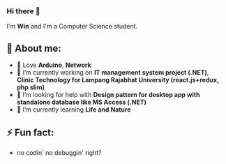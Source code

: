 ### Hi there 👋

I'm **Win** and I'm a Computer Science student.

🧑 About me:
----------
- 💚 Love **Arduino**, **Network**
- 🔭 I’m currently working on **IT management system project (.NET)**, **Clinic Technology for Lampang Rajabhat University (react.js+redux, php slim)**
- 🤔 I’m looking for help with **Design pattern for desktop app with standalone database like MS Access (.NET)**
- 🌱 I’m currently learning **Life and Nature**


⚡ Fun fact:
----------
- no codin' no debuggin' right?
<!--
**stpwin/stpwin** is a ✨ _special_ ✨ repository because its `README.md` (this file) appears on your GitHub profile.

Here are some ideas to get you started:

- 🔭 I’m currently working on ...
- 🌱 I’m currently learning ...
- 👯 I’m looking to collaborate on ...
- 🤔 I’m looking for help with ...
- 💬 Ask me about ...
- 📫 How to reach me: ...
- 😄 Pronouns: ...
- ⚡ Fun fact: ...
-->
